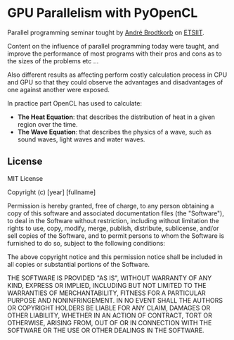 GPU Parallelism with PyOpenCL
==============================

Parallel programming seminar tought by [André Brodtkorb](https://github.com/babrodtk) on [ETSIIT](http://etsiit.ugr.es).

Content on the influence of parallel programming today were taught, and improve the performance of most programs with their pros and cons as to the sizes of the problems etc ...

Also different results as affecting perform costly calculation process in CPU and GPU so that they could observe the advantages and disadvantages of one against another were exposed.

In practice part OpenCL has used to calculate:

- **The Heat Equation**: that describes the distribution of heat in a given region over the time.
- **The Wave Equation**: that describes the physics of a wave, such as sound waves, light waves and water waves.

## License
MIT License

Copyright (c) [year] [fullname]

Permission is hereby granted, free of charge, to any person obtaining a copy
of this software and associated documentation files (the "Software"), to deal
in the Software without restriction, including without limitation the rights
to use, copy, modify, merge, publish, distribute, sublicense, and/or sell
copies of the Software, and to permit persons to whom the Software is
furnished to do so, subject to the following conditions:

The above copyright notice and this permission notice shall be included in all
copies or substantial portions of the Software.

THE SOFTWARE IS PROVIDED "AS IS", WITHOUT WARRANTY OF ANY KIND, EXPRESS OR
IMPLIED, INCLUDING BUT NOT LIMITED TO THE WARRANTIES OF MERCHANTABILITY,
FITNESS FOR A PARTICULAR PURPOSE AND NONINFRINGEMENT. IN NO EVENT SHALL THE
AUTHORS OR COPYRIGHT HOLDERS BE LIABLE FOR ANY CLAIM, DAMAGES OR OTHER
LIABILITY, WHETHER IN AN ACTION OF CONTRACT, TORT OR OTHERWISE, ARISING FROM,
OUT OF OR IN CONNECTION WITH THE SOFTWARE OR THE USE OR OTHER DEALINGS IN THE
SOFTWARE.
